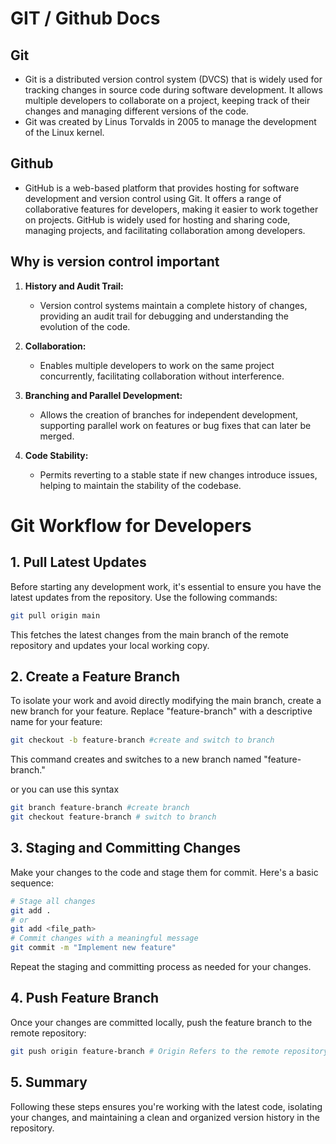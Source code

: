 # GIT / Github Docs

## Git

- Git is a distributed version control system (DVCS) that is widely used for tracking changes in source code during software development. It allows multiple developers to collaborate on a project, keeping track of their changes and managing different versions of the code.
- Git was created by Linus Torvalds in 2005 to manage the development of the Linux kernel.

## Github

- GitHub is a web-based platform that provides hosting for software development and version control using Git. It offers a range of collaborative features for developers, making it easier to work together on projects. GitHub is widely used for hosting and sharing code, managing projects, and facilitating collaboration among developers.

## Why is version control important

1. **History and Audit Trail:**

   - Version control systems maintain a complete history of changes, providing an audit trail for debugging and understanding the evolution of the code.

2. **Collaboration:**

   - Enables multiple developers to work on the same project concurrently, facilitating collaboration without interference.

3. **Branching and Parallel Development:**

   - Allows the creation of branches for independent development, supporting parallel work on features or bug fixes that can later be merged.

4. **Code Stability:**
   - Permits reverting to a stable state if new changes introduce issues, helping to maintain the stability of the codebase.

# Git Workflow for Developers

## 1. Pull Latest Updates

Before starting any development work, it's essential to ensure you have the latest updates from the repository. Use the following commands:

```bash
git pull origin main
```

This fetches the latest changes from the main branch of the remote repository and updates your local working copy.

## 2. Create a Feature Branch

To isolate your work and avoid directly modifying the main branch, create a new branch for your feature. Replace "feature-branch" with a descriptive name for your feature:

```bash
git checkout -b feature-branch #create and switch to branch
```

This command creates and switches to a new branch named "feature-branch."

or you can use this syntax

```bash
git branch feature-branch #create branch
git checkout feature-branch # switch to branch
```

## 3. Staging and Committing Changes

Make your changes to the code and stage them for commit. Here's a basic sequence:

```bash
# Stage all changes
git add .
# or
git add <file_path>
# Commit changes with a meaningful message
git commit -m "Implement new feature"
```

Repeat the staging and committing process as needed for your changes.

## 4. Push Feature Branch

Once your changes are committed locally, push the feature branch to the remote repository:

```bash
git push origin feature-branch # Origin Refers to the remote repository
```

## 5. Summary

Following these steps ensures you're working with the latest code, isolating your changes, and maintaining a clean and organized version history in the repository.



